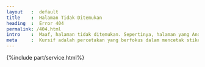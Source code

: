 ```yaml
---
layout   :  default
title    :  Halaman Tidak Ditemukan
heading  :  Error 404
permalink: /404.html
intro    :  Maaf, halaman tidak ditemukan. Sepertinya, halaman yang Anda cari tidak pernah ada di Kursif. Pastikan Anda menulis alamat dengan benar, atau kunjungi <a href="#">Halaman Utama</a>.
meta     :  Kursif adalah percetakan yang berfokus dalam mencetak stiker, plastik, kardus, kartu nama, brosur, paper bag, dsb.
---
```


{%include part/service.html%}
